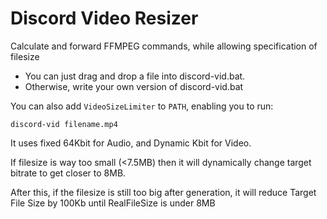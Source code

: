# Discord Video Resizer
Calculate and forward FFMPEG commands, while allowing specification of filesize

* You can just drag and drop a file into discord-vid.bat.
* Otherwise, write your own version of discord-vid.bat

You can also add `VideoSizeLimiter` to `PATH`, enabling you to run: 

`discord-vid filename.mp4`

It uses fixed 64Kbit for Audio, and Dynamic Kbit for Video. 

If filesize is way too small (<7.5MB) then it will dynamically change target bitrate to get closer to 8MB.

After this, if the filesize is still too big after generation, it will reduce Target File Size by 100Kb until RealFileSize is under 8MB